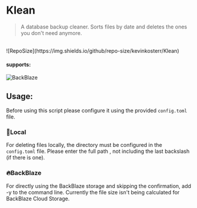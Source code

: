 # Klean
> A database backup cleaner. Sorts files by date and deletes the ones you don't need anymore. 
<br>
![RepoSize](https://img.shields.io/github/repo-size/kevinkosterr/Klean)

#### supports:
![BackBlaze](https://www.backblaze.com/pics/backblaze-logo.gif)
<br>

## Usage:

Before using this script please configure it using the provided `config.toml` file. 

### :file_folder:Local

For deleting files locally, the directory must be configured in the `config.toml` file. Please enter the full path , not including the last backslash (if there is one).

### :fire:BackBlaze

For directly using the BackBlaze storage and skipping the confirmation, add -y to the command line. Currently the file size isn't being calculated for BackBlaze Cloud Storage. 

